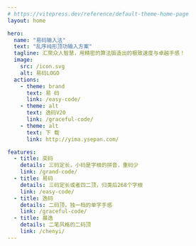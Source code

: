 ```yaml
---
# https://vitepress.dev/reference/default-theme-home-page
layout: home

hero:
  name: "易码输入法"
  text: "乱序纯形顶功输入方案"
  tagline: 汇聚众人智慧，用精密的算法锻造出的极致速度与卓越手感！
  image:
    src: /icon.svg
    alt: 易码LOGO
  actions:
    - theme: brand
      text: 易 码
      link: /easy-code/
    - theme: alt
      text: 逸码V20
      link: /graceful-code/
    - theme: alt
      text: 下 载
      link: http://yima.ysepan.com/

features:
  - title: 奕码
    details: 三码定长，小码是字根的拼音，重码少
    link: /grand-code/
  - title: 易码
    details: 三码定长或者四二顶，归类后268个字根
    link: /easy-code/
  - title: 逸码
    details: 二码顶，独一档的单字手感
    link: /graceful-code/
  - title: 晨逸
    details: 二笔风格的二码顶
    link: /chenyi/
---
```


